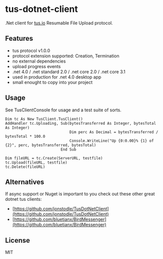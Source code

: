 # tus-dotnet-client
.Net client for [tus.io](http://tus.io/) Resumable File Upload protocol.

## Features
- tus protocol v1.0.0
- protocol extension supported: Creation, Termination
- no external dependencies
- upload progress events
- .net 4.0 / .net standard 2.0 / .net core 2.0 / .net core 3.1
- used in production for .net 4.0 desktop app
- small enought to copy into your project

## Usage

See TusClientConsole for usage and a test suite of sorts.

```vbnet
Dim tc As New TusClient.TusClient()
AddHandler tc.Uploading, Sub(bytesTransferred As Integer, bytesTotal As Integer)
                             Dim perc As Decimal = bytesTransferred / bytesTotal * 100.0
                             Console.WriteLine("Up {0:0.00}% {1} of {2}", perc, bytesTransferred, bytesTotal)
                         End Sub

Dim fileURL = tc.Create(ServerURL, testfile)
tc.Upload(fileURL, testfile)
tc.Delete(fileURL)
```

## Alternatives

If async support or Nuget is important to you check out these other great dotnet tus clients:
- [https://github.com/jonstodle/TusDotNetClient](https://github.com/jonstodle/TusDotNetClient)
- [https://github.com/bluetianx/BirdMessenger](https://github.com/bluetianx/BirdMessenger)

## License
MIT
